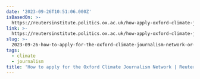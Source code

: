 ```yaml
---
date: '2023-09-26T10:51:06.000Z'
isBasedOn: >-
  https://reutersinstitute.politics.ox.ac.uk/how-apply-oxford-climate-journalism-network
link: >-
  https://reutersinstitute.politics.ox.ac.uk/how-apply-oxford-climate-journalism-network
slug: >-
  2023-09-26-how-to-apply-for-the-oxford-climate-journalism-network-or-reuters-institute
tags:
  - climate
  - journalism
title: 'How to apply for the Oxford Climate Journalism Network | Reuters Institute '
---
```


